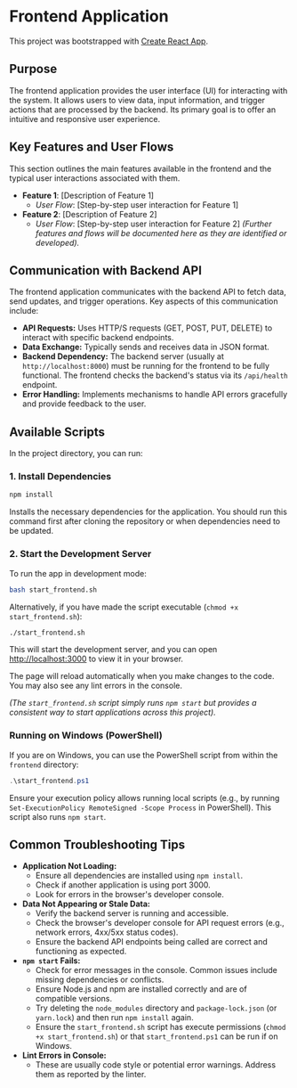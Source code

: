 # Frontend Application

This project was bootstrapped with [Create React App](https://github.com/facebook/create-react-app).

## Purpose

The frontend application provides the user interface (UI) for interacting with the system. It allows users to view data, input information, and trigger actions that are processed by the backend. Its primary goal is to offer an intuitive and responsive user experience.

## Key Features and User Flows

This section outlines the main features available in the frontend and the typical user interactions associated with them.

- **Feature 1**: [Description of Feature 1]
  - *User Flow*: [Step-by-step user interaction for Feature 1]
- **Feature 2**: [Description of Feature 2]
  - *User Flow*: [Step-by-step user interaction for Feature 2]
*(Further features and flows will be documented here as they are identified or developed).*

## Communication with Backend API

The frontend application communicates with the backend API to fetch data, send updates, and trigger operations. Key aspects of this communication include:

*   **API Requests:** Uses HTTP/S requests (GET, POST, PUT, DELETE) to interact with specific backend endpoints.
*   **Data Exchange:** Typically sends and receives data in JSON format.
*   **Backend Dependency:** The backend server (usually at `http://localhost:8000`) must be running for the frontend to be fully functional. The frontend checks the backend's status via its `/api/health` endpoint.
*   **Error Handling:** Implements mechanisms to handle API errors gracefully and provide feedback to the user.

## Available Scripts

In the project directory, you can run:

### 1. Install Dependencies

```bash
npm install
```
Installs the necessary dependencies for the application. You should run this command first after cloning the repository or when dependencies need to be updated.

### 2. Start the Development Server

To run the app in development mode:
```bash
bash start_frontend.sh
```
Alternatively, if you have made the script executable (`chmod +x start_frontend.sh`):
```bash
./start_frontend.sh
```
This will start the development server, and you can open [http://localhost:3000](http://localhost:3000) to view it in your browser.

The page will reload automatically when you make changes to the code.
You may also see any lint errors in the console.

*(The `start_frontend.sh` script simply runs `npm start` but provides a consistent way to start applications across this project).*

### Running on Windows (PowerShell)
If you are on Windows, you can use the PowerShell script from within the `frontend` directory:
```powershell
.\start_frontend.ps1
```
Ensure your execution policy allows running local scripts (e.g., by running `Set-ExecutionPolicy RemoteSigned -Scope Process` in PowerShell). This script also runs `npm start`.

## Common Troubleshooting Tips

*   **Application Not Loading:**
    *   Ensure all dependencies are installed using `npm install`.
    *   Check if another application is using port 3000.
    *   Look for errors in the browser's developer console.
*   **Data Not Appearing or Stale Data:**
    *   Verify the backend server is running and accessible.
    *   Check the browser's developer console for API request errors (e.g., network errors, 4xx/5xx status codes).
    *   Ensure the backend API endpoints being called are correct and functioning as expected.
*   **`npm start` Fails:**
    *   Check for error messages in the console. Common issues include missing dependencies or conflicts.
    *   Ensure Node.js and npm are installed correctly and are of compatible versions.
    *   Try deleting the `node_modules` directory and `package-lock.json` (or `yarn.lock`) and then run `npm install` again.
    *   Ensure the `start_frontend.sh` script has execute permissions (`chmod +x start_frontend.sh`) or that `start_frontend.ps1` can be run if on Windows.
*   **Lint Errors in Console:**
    *   These are usually code style or potential error warnings. Address them as reported by the linter.
